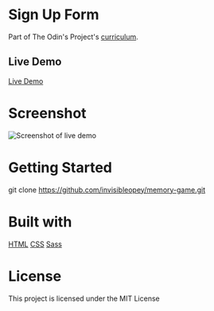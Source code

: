 # Sign Up Form

Part of The Odin's Project's [curriculum](https://www.theodinproject.com/paths/full-stack-javascript/courses/intermediate-html-and-css/lessons/sign-up-form).

## Live Demo

[Live Demo](https://invisibleopey.github.io/sign-up-form/)

# Screenshot

![Screenshot of live demo](/screenshot.png)

# Getting Started

git clone https://github.com/invisibleopey/memory-game.git

# Built with

[HTML](https://html.com)
[CSS](htpps://)
[Sass](https://sass-lang.com)

# License

This project is licensed under the MIT License
